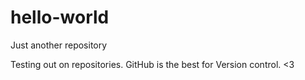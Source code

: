 # hello-world
Just another repository

Testing out on repositories.
GitHub is the best for Version control.
<3
